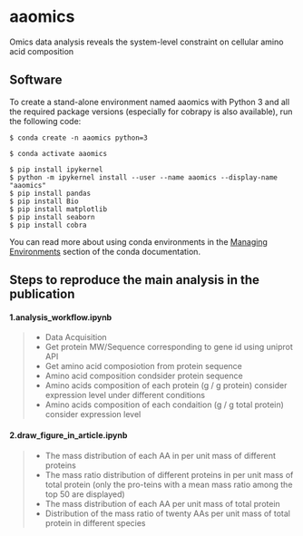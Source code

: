 # aaomics

Omics data analysis reveals the system-level constraint on cellular amino acid composition

## Software

To create a stand-alone environment named aaomics with Python 3 and all the required package versions (especially for cobrapy is also available), run the following code:

```shell
$ conda create -n aaomics python=3
```
```shell
$ conda activate aaomics
```
```shell
$ pip install ipykernel  
$ python -m ipykernel install --user --name aaomics --display-name "aaomics"  
$ pip install pandas
$ pip install Bio
$ pip install matplotlib
$ pip install seaborn
$ pip install cobra
```
  You can read more about using conda environments in the [Managing Environments](http://conda.pydata.org/docs/using/envs.html) section of the conda documentation. 

## Steps to reproduce the main analysis in the publication

#### 1.analysis_workflow.ipynb  
>+ Data Acquisition  
>+ Get protein MW/Sequence corresponding to gene id using uniprot API    
>+ Get amino acid composiotion from protein sequence  
>+ Amino acid composition condsider protein sequence   
>+ Amino acids composition of each protein (g / g protein) consider expression level under different conditions  
>+ Amino acids composition of each condaition (g / g total protein) consider expression level  

#### 2.draw_figure_in_article.ipynb  
>+ The mass distribution of each AA in per unit mass of different proteins  
>+ The mass ratio distribution of different proteins in per unit mass of total protein (only the pro-teins with a mean mass ratio among the top 50 are displayed)  
>+ The mass distribution of each AA per unit mass of total protein  
>+ Distribution of the mass ratio of twenty AAs per unit mass of total protein in different species  
